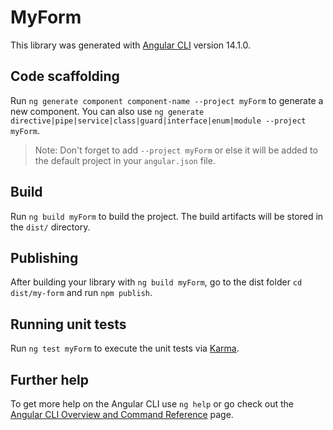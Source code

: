 # MyForm

This library was generated with [Angular CLI](https://github.com/angular/angular-cli) version 14.1.0.

## Code scaffolding

Run `ng generate component component-name --project myForm` to generate a new component. You can also use `ng generate directive|pipe|service|class|guard|interface|enum|module --project myForm`.
> Note: Don't forget to add `--project myForm` or else it will be added to the default project in your `angular.json` file. 

## Build

Run `ng build myForm` to build the project. The build artifacts will be stored in the `dist/` directory.

## Publishing

After building your library with `ng build myForm`, go to the dist folder `cd dist/my-form` and run `npm publish`.

## Running unit tests

Run `ng test myForm` to execute the unit tests via [Karma](https://karma-runner.github.io).

## Further help

To get more help on the Angular CLI use `ng help` or go check out the [Angular CLI Overview and Command Reference](https://angular.io/cli) page.
